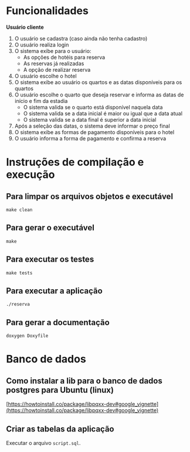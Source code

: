 # Funcionalidades

**Usuário cliente**

1. O usuário se cadastra (caso ainda não tenha cadastro)
2. O usuário realiza login
3. O sistema exibe para o usuário:
    - As opções de hotéis para reserva
    - As reservas já realizadas
    - A opção de realizar reserva 
4. O usuário escolhe o hotel
5. O sistema exibe ao usuário os quartos e as datas disponíveis para os quartos
6. O usuário escolhe o quarto que deseja reservar e informa as datas de início e fim da estadia
    - O sistema valida se o quarto está disponível naquela data
    - O sistema valida se a data inicial é maior ou igual que a data atual
    - O sistema valida se a data final é superior a data inicial
7. Após a seleção das datas, o sistema deve informar o preço final
8. O sistema exibe as formas de pagamento disponíveis para o hotel
9. O usuário informa a forma de pagamento e confirma a reserva 

# Instruções de compilação e execução

## Para limpar os arquivos objetos e executável

```
make clean
```

## Para gerar o executável

```
make
```

## Para executar os testes

```
make tests
```

## Para executar a aplicação

```
./reserva
```

## Para gerar a documentação

```
doxygen Doxyfile
```

# Banco de dados

## Como instalar a lib para o banco de dados postgres para Ubuntu (linux)

[https://howtoinstall.co/package/libpqxx-dev#google_vignette](https://howtoinstall.co/package/libpqxx-dev#google_vignette)

## Criar as tabelas da aplicação

Executar o arquivo `script.sql`.